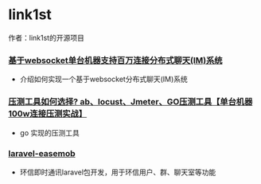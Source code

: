 # link1st
作者：link1st的开源项目



### [基于websocket单台机器支持百万连接分布式聊天(IM)系统](https://github.com/link1st/gowebsocket)
- 介绍如何实现一个基于websocket分布式聊天(IM)系统

### [压测工具如何选择? ab、locust、Jmeter、GO压测工具【单台机器100w连接压测实战】](https://github.com/link1st/go-stress-testing)
- go 实现的压测工具

### [laravel-easemob](https://github.com/link1st/gowebsocket)
- 环信即时通讯laravel包开发，用于环信用户、群、聊天室等功能

